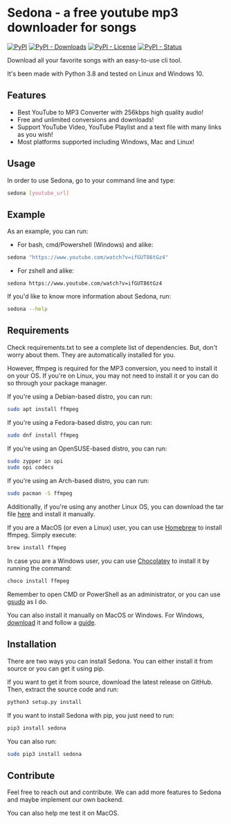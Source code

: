 # Sedona - a free youtube mp3 downloader for songs

[![PyPI][pypi-badge]][pypi-link]
[![PyPI - Downloads][install-badge]][install-link]
[![PyPI - License][license-badge]][license-link]
[![PyPI - Status][status-badge]][status-link]

Download all your favorite songs with an easy-to-use cli tool.

It's been made with Python 3.8 and tested on Linux and Windows 10.

## Features

- Best YouTube to MP3 Converter with 256kbps high quality audio!
- Free and unlimited conversions and downloads!
- Support YouTube Video, YouTube Playlist and a text file with many links as you wish!
- Most platforms supported including Windows, Mac and Linux!

## Usage
In order to use Sedona, go to your command line and type:
```bash
sedona [youtube_url]
```

## Example
As an example, you can run:

* For bash, cmd/Powershell (Windows) and alike:
```bash
sedona "https://www.youtube.com/watch?v=ifGUT86tGz4"
```

* For zshell and alike:
```
sedona https://www.youtube.com/watch?v=ifGUT86tGz4
```

If you'd like to know more information about Sedona, run:
```bash
sedona --help
```

## Requirements
Check requirements.txt to see a complete list of dependencies. But, don't worry about them. They are automatically installed for you.

However, ffmpeg is required for the MP3 conversion, you need to install it on your OS. If you're on Linux, you may not need to install it or you can do so through your package manager. 

If you're using a Debian-based distro, you can run:
```bash
sudo apt install ffmpeg 
```

If you're using a Fedora-based distro, you can run:
```bash
sudo dnf install ffmpeg 
```

If you're using an OpenSUSE-based distro, you can run:
```bash
sudo zypper in opi
sudo opi codecs 
```

If you're using an Arch-based distro, you can run:
```bash
sudo pacman -S ffmpeg
```

Additionally, if you're using any another Linux OS, you can download the tar file [here](https://ffmpeg.org/download.html) and install it manually.

If you are a MacOS (or even a Linux) user, you can use [Homebrew](brew.sh) to install ffmpeg. Simply execute:
```bash
brew install ffmpeg
```

In case you are a Windows user, you can use [Chocolatey](https://chocolatey.org/install) to install it by running the command:
```bash
choco install ffmpeg
```

Remember to open CMD or PowerShell as an administrator, or you can use [gsudo](https://github.com/gerardog/gsudo) as I do.

You can also install it manually on MacOS or Windows. For Windows, [download](https://ffmpeg.org/download.html) it and follow a [guide](https://www.wikihow.com/Install-FFmpeg-on-Windows).

## Installation
There are two ways you can install Sedona. You can either install it from source or you can get it using pip.

If you want to get it from source, download the latest release on GitHub. Then, extract the source code and run:
```bash
python3 setup.py install
```

If you want to install Sedona with pip, you just need to run:
```bash
pip3 install sedona
```

You can also run:
```bash
sudo pip3 install sedona
```

## Contribute
Feel free to reach out and contribute. We can add more features to Sedona and maybe implement our own backend.

You can also help me test it on MacOS.


[pypi-badge]: https://img.shields.io/pypi/v/sedona.svg
[pypi-link]: https://pypi.org/project/sedona
[install-badge]: https://img.shields.io/pypi/dm/sedona?label=pypi%20installs
[install-link]: https://pypistats.org/packages/sedona
[license-badge]: https://img.shields.io/pypi/l/sedona.svg
[license-link]: https://pypi.python.org/pypi/sedona/
[status-badge]: https://img.shields.io/pypi/status/sedona.svg
[status-link]: https://pypi.python.org/pypi/sedona/
